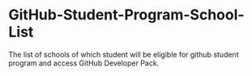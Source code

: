 # GitHub-Student-Program-School-List
The list of schools of which student will be eligible for github student program and access GitHub Developer Pack.
